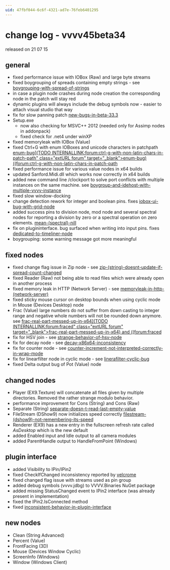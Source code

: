 ```yaml
---
uid: 47fbf044-6c6f-4321-ad7e-76feb6401295
---
```


# change log - vvvv45beta34
released on 21 07 15  

## general 
* fixed performance issue with IOBox (Raw) and large byte streams  
* fixed boygrouping of spreads containing empty strings - see <a href="https://discourse.vvvv.org/t/boygrouping-with-spread-of-strings" class="extURL forum" target="_blank">boygrouping-with-spread-of-strings</a>  
* in case a plugin node crashes during node creation the corresponding node in the patch will stay red  
* dynamic plugins will always include the debug symbols now - easier to attach visual studio that way  
* fix for slow panning patch <a href="https://discourse.vvvv.org/t/new-bugs-in-beta-33.3" class="extURL forum" target="_blank">new-bugs-in-beta-33.3</a>  
* Setup.exe   
  * now also checking for MSVC++ 2012 (needed only for Assimp nodes in addonpack)  
  * fixed check for .net4 under winXP  
* fixed memoryleak with IOBox (Value)  
* fixed Ctrl+G with enum IOBoxes and unicode characters in patchpath <a href="https://discourse.vvvv.org/t/enum-bug)) [forum:ctrl-g-with-non-latin-chars-in-patch-path" class="extURL forum" target="_blank">enum-bug](TODO INTERNALLINK:forum:ctrl-g-with-non-latin-chars-in-patch-path" class="extURL forum" target="_blank">enum-bug) ((forum:ctrl-g-with-non-latin-chars-in-patch-path</a>  
* fixed performance issue for various value nodes in x64 builds  
* updated Sanford.Midi.dll which works now correctly in x64 builds  
* added new command line /clockport to solve port conflicts with multiple instances on the same machine. see <a href="https://discourse.vvvv.org/t/boygroup-and-idehost-with-multiple-vvvv-instance" class="extURL forum" target="_blank">boygroup-and-idehost-with-multiple-vvvv-instance</a>  
* fixed slow window-docking  
* change detection rework for integer and boolean pins. fixes <a href="https://discourse.vvvv.org/t/iobox-ui-bug-with-grid-node" class="extURL forum" target="_blank">iobox-ui-bug-with-grid-node</a>  
* added success pins to division node, mod node and several spectral nodes for reporting a division by zero or a spectral operation on zero elements. <a href="https://discourse.vvvv.org/t/mean-(spectral)-nill" class="extURL forum" target="_blank">mean-(spectral)-nill</a>  
* fix on plugininterface. bug surfaced when writing into input pins. fixes <a href="https://discourse.vvvv.org/t/dedicated-to-timeliner-node" class="extURL forum" target="_blank">dedicated-to-timeliner-node</a>  
* boygrouping: some warning message got more meaningful  

## fixed nodes
* fixed change flag issue in Zip node - see <a href="https://discourse.vvvv.org/t/zip-(string)-doesnt-update-if-spread-count-changed" class="extURL forum" target="_blank">zip-(string)-doesnt-update-if-spread-count-changed</a>  
* fixed Reader (Raw) not being able to read files which were already open in another process  
* fixed memory leak in HTTP (Network Server) - see <a href="https://discourse.vvvv.org/t/memoryleak-in-http-(network-server)" class="extURL forum" target="_blank">memoryleak-in-http-(network-server)</a>  
* fixed sticky mouse cursor on desktop bounds when using cyclic mode in Mouse (Devices Desktop) node  
* Frac (Value) large numbers do not suffer from down casting to integer range and negative whole numbers will not be rounded down anymore. see <a href="https://discourse.vvvv.org/t/frac-real-part-messed-up-in-x64)) and [forum:fraced" class="extURL forum" target="_blank">frac-real-part-messed-up-in-x64](TODO INTERNALLINK:forum:fraced" class="extURL forum" target="_blank">frac-real-part-messed-up-in-x64) and ((forum:fraced</a>  
* fix for HSV join - see <a href="https://discourse.vvvv.org/t/strange-behavior-of-hsv-node" class="extURL forum" target="_blank">strange-behavior-of-hsv-node</a>  
* fix for decay node - see <a href="https://discourse.vvvv.org/t/decay-x86x64-inconsistency" class="extURL forum" target="_blank">decay-x86x64-inconsistency</a>  
* fix for counter node - see <a href="https://discourse.vvvv.org/t/counter-increment-not-interpreted-correctly-in-wrap-mode" class="extURL forum" target="_blank">counter-increment-not-interpreted-correctly-in-wrap-mode</a>  
* fix for linearfilter node in cyclic mode - see <a href="https://discourse.vvvv.org/t/linerafilter-cyclic-bug" class="extURL forum" target="_blank">linerafilter-cyclic-bug</a>  
* fixed Delta output bug of Pot (Value) node  

## changed nodes
* Player (EX9.Texture) will concatenate all files given by multiple directories. Removed the rather strange modulo behavior.  
* performance improvement for Cons (String) and Cons (Raw)  
* Separate (String) <a href="https://discourse.vvvv.org/t/separate-doesn-t-read-last-empty-value" class="extURL forum" target="_blank">separate-doesn-t-read-last-empty-value</a>  
* FileStream (DShow9) now initializes speed correctly <a href="https://discourse.vvvv.org/t/filestream-(dshow9)-not-remembering-its-speed" class="extURL forum" target="_blank">filestream-(dshow9)-not-remembering-its-speed</a>  
* Renderer (EX9) has a new entry in the fullscreen refresh rate called *AsDesktop* which is the new default  
* added Enabled input and Idle output to all camera modules  
* added ParentHandle output to HandleFromPoint (Windows)  

## plugin interface
* added Visibility to IPin/IPin2  
* fixed CheckIfChanged inconsistency reported by <span class="user"><a href="https://vvvv.org/users/velcrome" class="extURL" target="_blank">velcrome</a></span>  
* fixed changed flag issue with streams used as pin group  
* added debug symbols (vvvv.jdbg) to VVVV.Binaries NuGet package  
* added missing StatusChanged event to IPin2 interface (was already present in implementation)  
* fixed the IPin2.IsConnected method  
* fixed <a href="https://discourse.vvvv.org/t/inconsistent-behavior-in-plugin-interface" class="extURL forum" target="_blank">inconsistent-behavior-in-plugin-interface</a>  

## new nodes
* Clean (String Advanced)  
* Percent (Value)  
* FrontFacing (3D)  
* Mouse (Devices Window Cyclic)  
* ScreenInfo (Windows)  
* Window (Windows Client)